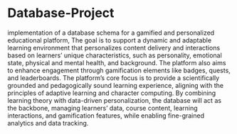 # Database-Project
implementation of a database schema for a gamified and personalized educational platform, The goal is to support a dynamic and adaptable learning environment that personalizes
content delivery and interactions based on learners’ unique characteristics, such as personality, emotional state, physical and mental health, and background. The platform also aims to enhance engagement
through gamification elements like badges, quests, and leaderboards.
The platform’s core focus is to provide a scientifically grounded and pedagogically sound learning experience, aligning with the principles of adaptive learning and character computing. By combining learning
theory with data-driven personalization, the database will act as the backbone, managing learners’ data,
course content, learning interactions, and gamification features, while enabling fine-grained analytics and
data tracking.
